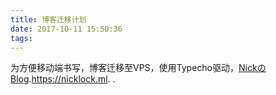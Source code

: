```yaml
---
title: 博客迁移计划
date: 2017-10-11 15:50:36
tags:
---
```



为方便移动端书写，博客迁移至VPS，使用Typecho驱动，[NickのBlog](https://nicklock.ml/).<https://nicklock.ml>.
.
